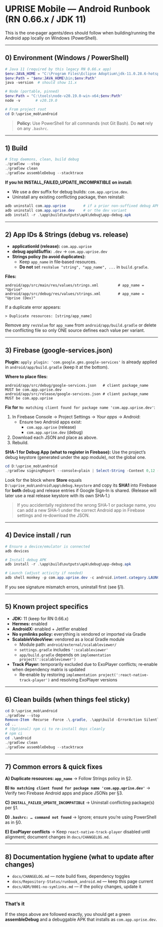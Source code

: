 # UPRISE Mobile — Android Runbook (RN 0.66.x / JDK 11)

This is the one‑pager agents/devs should follow when building/running the Android app locally on Windows (PowerShell).

---

## 0) Environment (Windows / PowerShell)

```powershell
# Java 11 (required by this legacy RN 0.66.x app)
$env:JAVA_HOME = "C:\Program Files\Eclipse Adoptium\jdk-11.0.28.6-hotspot"
$env:Path = "$env:JAVA_HOME\bin;$env:Path"
java -version  # should show 11.x

# Node (portable, pinned)
$env:Path = "C:\tools\node-v20.19.0-win-x64;$env:Path"
node -v       # v20.19.0

# From project root
cd D:\uprise_mob\android
```

> **Policy:** Use PowerShell for all commands (not Git Bash). Do **not** rely on any `.bashrc`.

---

## 1) Build

```powershell
# Stop daemons, clean, build debug
./gradlew --stop
./gradlew clean
./gradlew assembleDebug --stacktrace
```

**If you hit INSTALL_FAILED_UPDATE_INCOMPATIBLE on install:**
- We use a dev suffix for debug builds: `com.app.uprise.dev`.
- Uninstall any existing conflicting package, then reinstall:

```powershell
adb uninstall com.app.uprise        # if a prior non-suffixed debug APK exists
adb uninstall com.app.uprise.dev    # or the dev variant
adb install -r .\app\build\outputs\apk\debug\app-debug.apk
```

---

## 2) App IDs & Strings (debug vs. release)

- **applicationId (release):** `com.app.uprise`
- **debug appIdSuffix:** `.dev` → `com.app.uprise.dev`
- **Strings policy (to avoid duplicates):**
  - Keep `app_name` in file‑based resources.
  - **Do not** set `resValue "string", "app_name", ...` in `build.gradle`.

**Files:**
```
android/app/src/main/res/values/strings.xml         # app_name = "Uprise"
android/app/src/debug/res/values/strings.xml        # app_name = "Uprise (Dev)"
```

If a duplicate error appears:
```
> Duplicate resources: [string/app_name]
```
Remove any `resValue` for `app_name` from `android/app/build.gradle` or delete the conflicting file so only ONE source defines each value per variant.

---

## 3) Firebase (google-services.json)

**Plugin:** `apply plugin: 'com.google.gms.google-services'` is already applied in `android/app/build.gradle` (keep it at the bottom).

**Where to place files:**
```
android/app/src/debug/google-services.json   # client package_name MUST be com.app.uprise.dev
android/app/src/release/google-services.json # client package_name MUST be com.app.uprise
```

**Fix for** `No matching client found for package name 'com.app.uprise.dev'`:
1) In Firebase Console → Project Settings → *Your apps* → Android:
   - Ensure two Android apps exist:
     - `com.app.uprise` (release)
     - `com.app.uprise.dev` (debug)
2) Download each JSON and place as above.
3) Rebuild.

**SHA‑1 for Debug App (what to register in Firebase):**
Use the project’s debug keystore (generated under the app module), not the global one.
```powershell
cd D:\uprise_mob\android
./gradlew signingReport --console=plain | Select-String -Context 0,12 -Pattern "^> Variant: debug$"
```
Look for the block where **Store** equals `D:\uprise_mob\android\app\debug.keystore` and copy its **SHA1** into Firebase for **both** debug and release entries if Google Sign‑In is shared. (Release will later use a real release keystore with its own SHA‑1.)

> If you accidentally registered the wrong SHA‑1 or package name, you can add a new SHA‑1 under the correct Android app in Firebase settings and re‑download the JSON.

---

## 4) Device install / run

```powershell
# Ensure a device/emulator is connected
adb devices

# Install debug APK
adb install -r .\app\build\outputs\apk\debug\app-debug.apk

# Launch (adjust activity if needed)
adb shell monkey -p com.app.uprise.dev -c android.intent.category.LAUNCHER 1
```

If you see signature mismatch errors, uninstall first (see §1).

---

## 5) Known project specifics

- **JDK:** 11 (keep for RN 0.66.x)
- **Hermes:** enabled
- **AndroidX:** enabled + Jetifier enabled
- **No symlinks policy:** everything is vendored or imported via Gradle
- **ScalableVideoView:** vendored as a local Gradle module
  - Module path: `android/external/scalableviewer/`
  - `settings.gradle` includes `':scalableviewer'`
  - `app/build.gradle` depends on `implementation project(':scalableviewer')`
- **Track Player:** temporarily excluded due to ExoPlayer conflicts; re‑enable when dependency matrix is updated
  - Re‑enable by restoring `implementation project(':react-native-track-player')` and resolving ExoPlayer versions

---

## 6) Clean builds (when things feel sticky)

```powershell
cd D:\uprise_mob\android
./gradlew --stop
Remove-Item -Recurse -Force .\.gradle, .\app\build -ErrorAction SilentlyContinue
cd ..
# (Optional) npm ci to re-install deps cleanly
# npm ci
cd .\android
./gradlew clean
./gradlew assembleDebug --stacktrace
```

---

## 7) Common errors & quick fixes

**A) Duplicate resources: `app_name`**  → Follow Strings policy in §2.

**B) `No matching client found for package name 'com.app.uprise.dev'`**  → Verify two Firebase Android apps and place JSONs per §3.

**C) `INSTALL_FAILED_UPDATE_INCOMPATIBLE`**  → Uninstall conflicting package(s) per §1.

**D) `.bashrc: … command not found`**  → Ignore; ensure you’re using PowerShell as in §0.

**E) ExoPlayer conflicts**  → Keep `react-native-track-player` disabled until alignment; document changes in `docs/CHANGELOG.md`.

---

## 8) Documentation hygiene (what to update after changes)

- `docs/CHANGELOG.md` — note build fixes, dependency toggles
- `docs/Repository-Status/runbook_android.md` — keep this page current
- `docs/ADR/0001-no-symlinks.md` — if the policy changes, update it

---

### That’s it
If the steps above are followed exactly, you should get a green **assembleDebug** and a debuggable APK that installs as `com.app.uprise.dev`.


